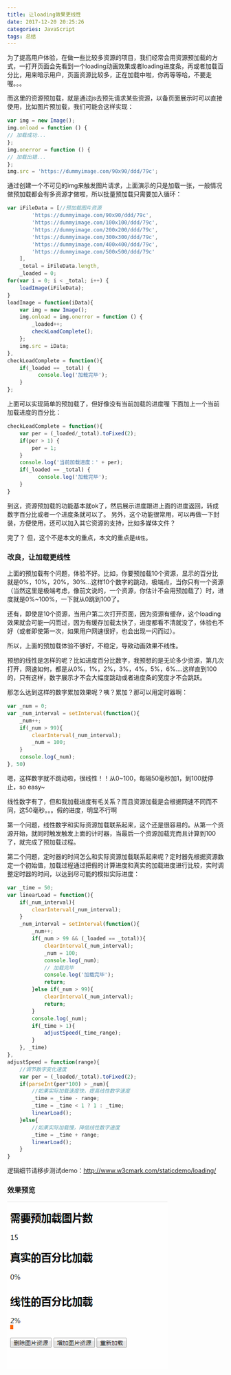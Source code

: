 ```yaml
---
title: 让loading效果更线性
date: 2017-12-20 20:25:26
categories: JavaScript
tags: 总结
---
```


为了提高用户体验，在做一些比较多资源的项目，我们经常会用资源预加载的方式，一打开页面会先看到一个loading动画效果或者loading进度条，再或者加载百分比，用来暗示用户，页面资源比较多，正在加载中啦，你再等等哈，不要走喔。。。

<!-- more -->

而这里的资源预加载，就是通过js去预先请求某些资源，以备页面展示时可以直接使用，比如图片预加载，我们可能会这样实现：

```javascript
var img = new Image();
img.onload = function () {
// 加载成功...
};
img.onerror = function () {
// 加载出错...
};
img.src = 'https://dummyimage.com/90x90/ddd/79c';
```

通过创建一个不可见的img来触发图片请求，上面演示的只是加载一张，一般情况做预加载都会有多资源才做啦，所以批量预加载只需要加入循环：

```javascript
var iFileData = [//预加载图片资源
        'https://dummyimage.com/90x90/ddd/79c',
        'https://dummyimage.com/100x100/ddd/79c',
        'https://dummyimage.com/200x200/ddd/79c',
        'https://dummyimage.com/300x300/ddd/79c',
        'https://dummyimage.com/400x400/ddd/79c',
        'https://dummyimage.com/500x500/ddd/79c'
    ],
	_total = iFileData.length,
	_loaded = 0;
for(var i = 0; i < _total; i++) {
    loadImage(iFileData);
}
loadImage = function(iData){
    var img = new Image();
    img.onload = img.onerror = function () {
        _loaded++;
        checkLoadComplete();
    };
    img.src = iData;
},
checkLoadComplete = function(){
    if(_loaded == _total) {
          console.log('加载完毕');
    }
};
```

上面可以实现简单的预加载了，但好像没有当前加载的进度喔
下面加上一个当前加载进度的百分比：

```javascript
checkLoadComplete = function(){
    var per = (_loaded/_total).toFixed(2);
    if(per > 1) {
        per = 1;
    }
    console.log('当前加载进度：' + per);
    if(_loaded == _total) {
          console.log('加载完毕');
    }
}
```

到这，资源预加载的功能基本就ok了，然后展示进度跟进上面的进度返回，转成数字百分比或者一个进度条就可以了。
另外，这个功能很常用，可以再做一下封装，方便使用，还可以加入其它资源的支持，比如多媒体文件？

完了？
但，这个不是本文的重点，本文的重点是`线性`。

### 改良，让加载更线性

上面的预加载有个问题，体验不好。比如，你要预加载10个资源，显示的百分比就是0%，10%，20%，30%...这样10个数字的跳动，极端点，当你只有一个资源（当然这里是极端考虑，像前文说的，一个资源，你估计不会用预加载了）时，进度就是0%~100%，一下就从0跳到100了。

还有，即使是10个资源，当用户第二次打开页面，因为资源有缓存，这个loading效果就会可能一闪而过，因为有缓存加载太快了，进度都看不清就没了，体验也不好（或者即使第一次，如果用户网速很好，也会出现一闪而过）。

所以，上面的预加载体验不够好，不稳定，导致动画效果不线性。

预想的线性是怎样的呢？比如进度百分比数字，我预想的是无论多少资源，第几次打开，网速如何，都是从0%，1%，2%，3%，4%，5%，6%....这样直到100的，只有这样，数字展示才不会大幅度跳动或者进度条的宽度才不会跳跃。

那怎么达到这样的数字累加效果呢？咦？累加？那可以用定时器啊：

```javascript
var _num = 0;
var _num_interval = setInterval(function(){
    _num++;
    if(_num > 99){
        clearInterval(_num_interval);
        _num = 100;
    }
    console.log(_num);
}, 50)
```

嗯，这样数字就不跳动啦，很线性！！从0~100，每隔50毫秒加1，到100就停止，so easy~

线性数字有了，但和我加载进度有毛关系？而且资源加载是会根据网速不同而不同，这50毫秒。。。假的进度，明显不行啊

第一个问题，线性数字和实际资源加载联系起来，这个还是很容易的。从第一个资源开始，就同时触发触发上面的计时器，当最后一个资源加载完而且计算到100了，就完成了预加载过程。

第二个问题，定时器的时间怎么和实际资源加载联系起来呢？定时器先根据资源数定一个初始值，加载过程通过把假的计算进度和真实的加载进度进行比较，实时调整定时器的时间，以达到尽可能的模拟实际进度：

```javascript
var _time = 50;
var linearLoad = function(){
    if(_num_interval){
        clearInterval(_num_interval);
    }
    _num_interval = setInterval(function(){
        _num++;
        if(_num > 99 && (_loaded == _total)){
            clearInterval(_num_interval);
            _num = 100;
            console.log(_num);
            // 加载完毕
            console.log('加载完毕');
            return;
        }else if(_num > 99){
            clearInterval(_num_interval);
            return;
        }
        console.log(_num);
        if(_time > 1){
            adjustSpeed(_time_range);
        }
    }, _time)
},
adjustSpeed = function(range){
    //调节数字变化速度
    var per = (_loaded/_total).toFixed(2);
    if(parseInt(per*100) > _num){
        //如果实际加载速度快，提高线性数字速度
        _time = _time - range;
        _time = _time < 1 ? 1 : _time;
        linearLoad();
    }else{
        //如果实际加载慢，降低线性数字速度
        _time = _time + range;
        linearLoad();
    }
}
```

逻辑细节请移步测试demo：http://www.w3cmark.com/staticdemo/loading/

### 效果预览

![loading.gif](https://raw.githubusercontent.com/w3cmark/blog/master/assets/loading.gif)

